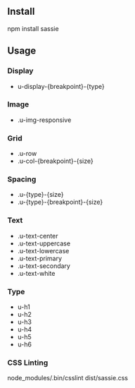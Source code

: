 ## Install
npm install sassie

## Usage

### Display
* u-display-{breakpoint}-{type}

### Image
* .u-img-responsive

### Grid
* .u-row
* .u-col-{breakpoint}-{size}

### Spacing
* .u-{type}-{size}
* .u-{type}-{breakpoint}-{size}

### Text
* .u-text-center
* .u-text-uppercase
* .u-text-lowercase
* .u-text-primary
* .u-text-secondary
* .u-text-white

### Type
* u-h1
* u-h2
* u-h3
* u-h4
* u-h5
* u-h6

### CSS Linting
node_modules/.bin/csslint dist/sassie.css